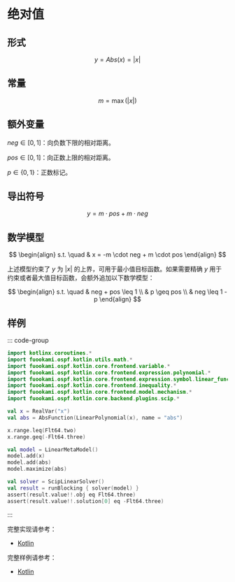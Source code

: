 # 绝对值

## 形式

$$
y = Abs(x) = |x|
$$

## 常量

$$
m = \max(|x|)
$$

## 额外变量

$neg \in [0, 1]$：向负数下限的相对距离。

$pos \in [0, 1]$：向正数上限的相对距离。

$p \in \{ 0, \, 1 \}$：正数标记。

## 导出符号

$$
y = m \cdot pos + m \cdot neg
$$

## 数学模型

$$
\begin{align}
s.t. \quad & x = -m \cdot neg + m \cdot pos
\end{align}
$$

上述模型约束了 $y$ 为 $|x|$ 的上界，可用于最小值目标函数。如果需要精确 $y$ 用于约束或者最大值目标函数，会额外追加以下数学模型：

$$
\begin{align}
s.t. \quad & neg + pos \leq 1 \\
& p \geq pos \\
& neg \leq 1 - p
\end{align}
$$

## 样例

::: code-group

```kotlin
import kotlinx.coroutines.*
import fuookami.ospf.kotlin.utils.math.*
import fuookami.ospf.kotlin.core.frontend.variable.*
import fuookami.ospf.kotlin.core.frontend.expression.polynomial.*
import fuookami.ospf.kotlin.core.frontend.expression.symbol.linear_function.*
import fuookami.ospf.kotlin.core.frontend.inequality.*
import fuookami.ospf.kotlin.core.frontend.model.mechanism.*
import fuookami.ospf.kotlin.core.backend.plugins.scip.*

val x = RealVar("x")
val abs = AbsFunction(LinearPolynomial(x), name = "abs")

x.range.leq(Flt64.two)
x.range.geq(-Flt64.three)

val model = LinearMetaModel()
model.add(x)
model.add(abs)
model.maximize(abs)

val solver = ScipLinearSolver()
val result = runBlocking { solver(model) }
assert(result.value!!.obj eq Flt64.three)
assert(result.value!!.solution[0] eq -Flt64.three)
```

:::

完整实现请参考：

- [Kotlin](https://github.com/fuookami/ospf-kotlin/blob/main/ospf-kotlin-core/src/main/fuookami/ospf/kotlin/core/frontend/expression/symbol/linear_function/Abs.kt)

完整样例请参考：

- [Kotlin](https://github.com/fuookami/ospf/tree/main/examples/ospf-kotlin-example/src/test/fuookami/ospf/kotlin/example/linear_function/AbsTest.kt)

